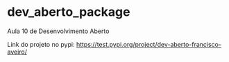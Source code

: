 # dev_aberto_package
Aula 10 de  Desenvolvimento Aberto


Link do projeto no pypi: https://test.pypi.org/project/dev-aberto-francisco-aveiro/

